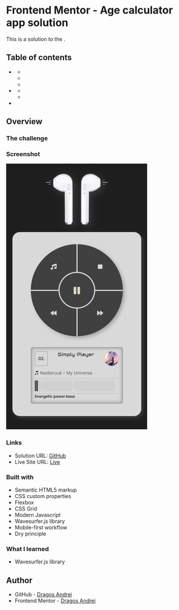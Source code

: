 # Frontend Mentor - Age calculator app solution

This is a solution to the [](https://www.frontendmentor.io/challenges/age-calculator-app-dF9DFFpj-Q).

## Table of contents

- [](#overview)
  - [](#the-challenge)
  - [](#screenshot)
  - [](#links)
- [](#my-process)
  - [](#built-with)
  - [](#what-i-learned)
- [](#author)

## Overview

### The challenge

### Screenshot

![screenshot](screenshot.png)

### Links

- Solution URL: [GitHub](https://github.com/andre1dragos/simply_player.git)
- Live Site URL: [Live](https://andre1dragos.github.io/simply_player/)

### Built with

- Semantic HTML5 markup
- CSS custom properties
- Flexbox
- CSS Grid
- Modern Javascript
- Wavesurfer.js library
- Mobile-first workflow
- Dry principle

### What I learned

- Wavesurfer.js library

## Author

- GitHub - [Dragos Andrei](https://github.com/andre1dragos)
- Frontend Mentor - [Dragos Andrei](https://www.frontendmentor.io/profile/andre1dragos)

